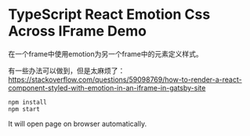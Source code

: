 TypeScript React Emotion Css Across IFrame Demo
=================================

在一个frame中使用emotion为另一个frame中的元素定义样式。

有一些办法可以做到，但是太麻烦了：
https://stackoverflow.com/questions/59098769/how-to-render-a-react-component-styled-with-emotion-in-an-iframe-in-gatsby-site

```
npm install
npm start
```

It will open page on browser automatically.
